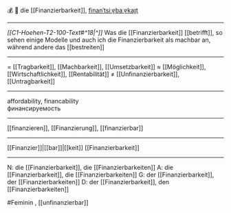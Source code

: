 💰 🔴 die [[Finanzierbarkeit]], [finanˈtsiːɐ̯baːɐ̯kaɪ̯t](https://youglish.com/pronounce/Finanzierbarkeit/german)

---
*[[C1-Hoehen-T2-100-Text#^18|^]]* Was die [[Finanzierbarkeit]] [[betrifft]], so sehen einige Modelle und auch ich die Finanzierbarkeit als machbar an, während andere das [[bestreiten]]

---
= [[Tragbarkeit]], [[Machbarkeit]], [[Umsetzbarkeit]]
≈ [[Möglichkeit]], [[Wirtschaftlichkeit]], [[Rentabilität]]
≠ [[Unfinanzierbarkeit]], [[Untragbarkeit]]

---
affordability, financability  
финансируемость

---
[[finanzieren]], [[Finanzierung]], [[finanzierbar]]

---
[[Finanzier]]|[[bar]]|[[keit]]
[[Finanzierbarkeit]]


---
N: die [[Finanzierbarkeit]], die [[Finanzierbarkeiten]]
A: die [[Finanzierbarkeit]], die [[Finanzierbarkeiten]]
G: der [[Finanzierbarkeit]], der [[Finanzierbarkeiten]]
D: der [[Finanzierbarkeit]], den [[Finanzierbarkeiten]]

#Feminin , [[unfinanzierbar]]